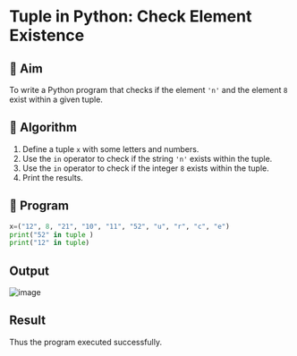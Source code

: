 # Tuple in Python: Check Element Existence

## 🎯 Aim
To write a Python program that checks if the element `'n'` and the element `8` exist within a given tuple.

## 🧠 Algorithm
1. Define a tuple `x` with some letters and numbers.
2. Use the `in` operator to check if the string `'n'` exists within the tuple.
3. Use the `in` operator to check if the integer `8` exists within the tuple.
4. Print the results.

## 🧾 Program
```python
x=("12", 8, "21", "10", "11", "52", "u", "r", "c", "e")
print("52" in tuple )
print("12" in tuple)
```

## Output

![image](https://github.com/user-attachments/assets/1a4b8480-d27b-491c-ad60-e3e60c40857c)


## Result

Thus the program executed successfully.
